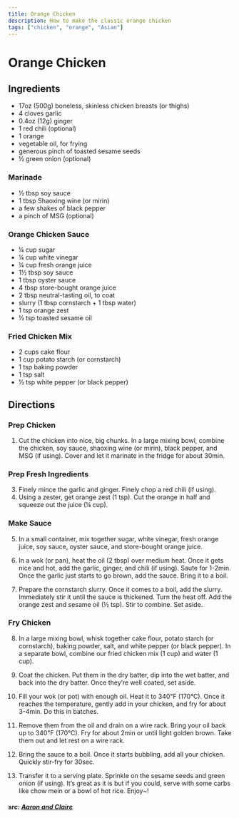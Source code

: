 ```yaml
---
title: Orange Chicken
description: How to make the classic orange chicken
tags: ["chicken", "orange", "Asian"]
---
```


# Orange Chicken
## Ingredients
- 17oz (500g) boneless, skinless chicken breasts (or thighs)
- 4 cloves garlic
- 0.4oz (12g) ginger
- 1 red chili (optional)
- 1 orange
- vegetable oil, for frying
- generous pinch of toasted sesame seeds
- &frac12; green onion (optional)

### Marinade
- &frac12; tbsp soy sauce
- 1 tbsp Shaoxing wine (or mirin)
- a few shakes of black pepper
- a pinch of MSG (optional)

### Orange Chicken Sauce
- &frac14; cup sugar
- &frac14; cup white vinegar
- &frac14; cup fresh orange juice
- 1&frac12; tbsp soy sauce
- 1 tbsp oyster sauce
- 4 tbsp store-bought orange juice
- 2 tbsp neutral-tasting oil, to coat
- slurry (1 tbsp cornstarch + 1 tbsp water)
- 1 tsp orange zest
- &frac12; tsp toasted sesame oil

### Fried Chicken Mix
- 2 cups cake flour
- 1 cup potato starch (or cornstarch)
- 1 tsp baking powder
- 1 tsp salt
- &frac12; tsp white pepper (or black pepper)

## Directions
### Prep Chicken
1. Cut the chicken into nice, big chunks. In a large mixing bowl, combine the chicken, soy sauce, shaoxing wine (or mirin), black pepper, and MSG (if using). Cover and let it marinate in the fridge for about 30min.

### Prep Fresh Ingredients
3. Finely mince the garlic and ginger. Finely chop a red chili (if using).
4. Using a zester, get orange zest (1 tsp). Cut the orange in half and squeeze out the juice (&frac14; cup).

### Make Sauce
5. In a small container, mix together sugar, white vinegar, fresh orange juice, soy sauce, oyster sauce, and store-bought orange juice.

6. In a wok (or pan), heat the oil (2 tbsp) over medium heat. Once it gets nice and hot, add the garlic, ginger, and chili (if using). Saute for 1-2min. Once the garlic just starts to go brown, add the sauce. Bring it to a boil. 

7. Prepare the cornstarch slurry. Once it comes to a boil, add the slurry. Immediately stir it until the sauce is thickened. Turn the heat off. Add the orange zest and sesame oil (&frac12; tsp). Stir to combine. Set aside.

### Fry Chicken
8. In a large mixing bowl, whisk together cake flour, potato starch (or cornstarch), baking powder, salt, and white pepper (or black pepper). In a separate bowl, combine our fried chicken mix (1 cup) and water (1 cup).

9. Coat the chicken. Put them in the dry batter, dip into the wet batter, and back into the dry batter. Once they’re well coated, set aside.

10. Fill your wok (or pot) with enough oil. Heat it to 340℉ (170℃). Once it reaches the temperature, gently add in your chicken, and fry for about 3-4min. Do this in batches.

11. Remove them from the oil and drain on a wire rack. Bring your oil back up to 340℉ (170℃). Fry for about 2min or until light golden brown. Take them out and let rest on a wire rack.

12. Bring the sauce to a boil. Once it starts bubbling, add all your chicken. Quickly stir-fry for 30sec. 

13. Transfer it to a serving plate. Sprinkle on the sesame seeds and green onion (if using). It’s great as it is but if you could, serve with some carbs like chow mein or a bowl of hot rice. Enjoy~!

##### src: [Aaron and Claire](https://aaronandclaire.com/orange-chicken-recipe/#wpzoom-recipe-card)